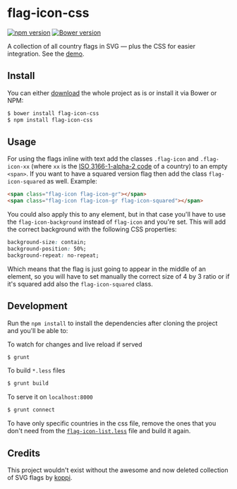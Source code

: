 # flag-icon-css

[![npm version](https://badge.fury.io/js/flag-icon-css.svg)](https://badge.fury.io/js/flag-icon-css)
[![Bower version](https://badge.fury.io/bo/flag-icon-css.svg)](https://badge.fury.io/bo/flag-icon-css)

A collection of all country flags in SVG — plus the CSS for easier integration.
See the [demo](https://lipis.github.io/flag-icon-css/).

Install
-------
You can either [download](https://github.com/lipis/flag-icon-css/archive/master.zip)
the whole project as is or install it via Bower or NPM:

```bash
$ bower install flag-icon-css
$ npm install flag-icon-css
```

## Usage

For using the flags inline with text add the classes `.flag-icon` and
`.flag-icon-xx` (where `xx` is the
[ISO 3166-1-alpha-2 code](https://www.iso.org/iso/country_names_and_code_elements)
of a country) to an empty `<span>`. If you want to have a squared version flag
then add the class `flag-icon-squared` as well. Example:

```html
<span class="flag-icon flag-icon-gr"></span>
<span class="flag-icon flag-icon-gr flag-icon-squared"></span>
```

You could also apply this to any element, but in that case you'll have to use the
`flag-icon-background` instead of `flag-icon` and you're set. This will add the
correct background with the following CSS properties:

```css
background-size: contain;
background-position: 50%;
background-repeat: no-repeat;
```

Which means that the flag is just going to appear in the middle of an element, so
you will have to set manually the correct size of 4 by 3 ratio or if it's squared
add also the `flag-icon-squared` class.

## Development

Run the `npm install` to install the dependencies after cloning the project and
you'll be able to:

To watch for changes and live reload if served

```bash
$ grunt
```

To build `*.less` files

```bash
$ grunt build
```

To serve it on `localhost:8000`

```bash
$ grunt connect
```

To have only specific countries in the css file, remove the ones that you don't
need from the
[`flag-icon-list.less`](https://github.com/lipis/flag-icon-css/blob/master/less/flag-icon-list.less)
file and build it again.

## Credits

This project wouldn't exist without the awesome and now deleted collection of
SVG flags by [koppi](https://github.com/koppi).

